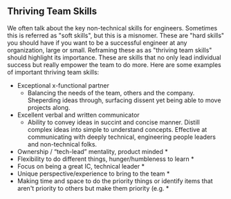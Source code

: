 ## Thriving Team Skills

We often talk about the key non-technical skills for engineers.  Sometimes this is referred as "soft skills", but this is a misnomer.  These are "hard skills" you should have if you want to be a successful engineer at any organization, large or small.  Reframing these as as "thriving team skills" should highlight its importance.  These are skills that no only lead individual success but really empower the team to do more.  Here are some examples of important thriving team skills:

* Exceptional x-functional partner
  * Balancing the needs of the team, others and the company.  Sheperding ideas through, surfacing dissent yet being able to move projects along.
* Excellent verbal and written communicator
  * Ability to convey ideas in succint and concise manner.  Distill complex ideas into simple to understand concepts.  Effective at communicating with deeply technical, engineering people leaders and non-technical folks.
* Ownership / “tech-lead” mentality, product minded
  *
* Flexibility to do different things, hunger/humbleness to learn
  *
* Focus on being a great IC, technical leader
  *
* Unique perspective/experience to bring to the team
  * 
* Making time and space to do the priority things or identify items that aren't priority to others but make them priority (e.g. 
  * 
